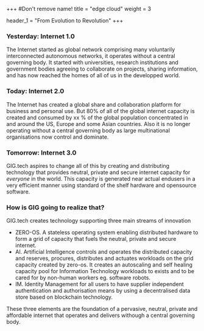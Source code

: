 +++
#Don't remove name!
title = "edge cloud"
weight = 3

header_1 = "From Evolution to Revolution"
+++

### Yesterday: Internet 1.0 ###

The Internet started as global network comprising many voluntarily interconnected autonomous networks, it operates without a central governing body. It started with universities, research institutions and government bodies agreeing to collaborate on projects, sharing information, and has now reached the homes of all of us in the developped world.

### Today: Internet 2.0 ###

The Internet has created a global share and collaboration platform for business and personal use. But 80% of all of the global internet capacity is created and consumed by xx % of the global population concentrated in and around the US, Europe and some Asian countries.  Also it is no longer operating without a central governing body as large multinational organisations now control and dominate.

### Tomorrow: Internet 3.0 ###

GIG.tech aspires to change all of this by creating and distributing technology that provides neutral, private and secure internet capacity for _everyone_ in the world.  This capacity is generated near actual endusers in a very efficient manner using standard of the shelf hardware and opensource software.

### How is GIG going to realize that? ###

GIG.tech  creates technology supporting three main streams of innovation

- ZERO-OS.  A stateless  operating system enabling distributed hardware to form a grid of capacity that fuels the neutral, private and secure internet.
- AI. Artificial Intelligence controls and operates the distributed capacity and reserves, procures, distributes and actuates workloads on the grid capacity created by zero-os. It creates an autoscaling and self healing capacity pool for Information Technology workloads to exists and to be cared for by non-human workers eg. software robots.
- IM. Identity Management for all users to have supplier independent authentication and authorisation means by using a decentralised data store based on blockchain technology.

These three elements are the foundation of a pervasive, neutral, private and affordable internet that operates and delivers withough a central governing body.
